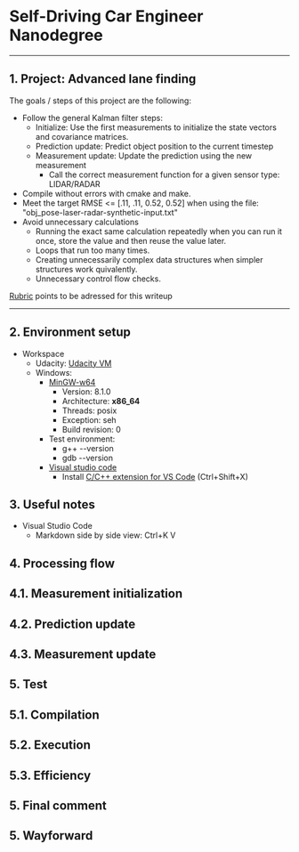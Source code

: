 # Self-Driving Car Engineer Nanodegree

---

## 1. Project: **Advanced lane finding** 

The goals / steps of this project are the following:

* Follow the general Kalman filter steps:
    * Initialize: Use the first measurements to initialize the state vectors and covariance matrices.
    * Prediction update: Predict object position to the current timestep
    * Measurement update: Update the prediction using the new measurement
        *  Call the correct measurement function for a given sensor type: LIDAR/RADAR
* Compile without errors with cmake and make. 
* Meet the target RMSE <= [.11, .11, 0.52, 0.52] when using the file: "obj_pose-laser-radar-synthetic-input.txt"
* Avoid unnecessary calculations
    * Running the exact same calculation repeatedly when you can run it once, store the value and then reuse the value later.
    * Loops that run too many times.
    * Creating unnecessarily complex data structures when simpler structures work quivalently.
    * Unnecessary control flow checks.

[Rubric](https://review.udacity.com/#!/rubrics/1962/view) points to be adressed for this writeup

[//]: # (Image References)

[image1]: ./output_images/display_chessboard_corners.png "Display chessboard"

---

## 2. Environment setup

* Workspace
   * Udacity: [Udacity VM](https://classroom.udacity.com/nanodegrees/nd013/parts/168c60f1-cc92-450a-a91b-e427c326e6a7/modules/95d62426-4da9-49a6-9195-603e0f81d3f1/lessons/3feb3671-6252-4c25-adf0-e963af4d9d4a/concepts/a5facabd-2879-4b98-b7fd-f47b75026069)
   * Windows:
       * [MinGW-w64](https://sourceforge.net/projects/mingw-w64/files/Toolchains%20targetting%20Win32/Personal%20Builds/mingw-builds/installer/mingw-w64-install.exe/download)
           * Version: 8.1.0
           * Architecture: **x86_64**
           * Threads: posix
           * Exception: seh
           * Build revision: 0
       * Test environment:
           * g++ --version
           * gdb --version
       * [Visual studio code](https://code.visualstudio.com/download)
         *  Install [C/C++ extension for VS Code](https://marketplace.visualstudio.com/items?itemName=ms-vscode.cpptools) (Ctrl+Shift+X)

## 3. Useful notes

* Visual Studio Code
    * Markdown side by side view: Ctrl+K V

## 4. Processing flow

## 4.1. Measurement initialization
## 4.2. Prediction update
## 4.3. Measurement update

## 5. Test
## 5.1. Compilation
## 5.2. Execution
## 5.3. Efficiency



## 5. Final comment

## 5. Wayforward